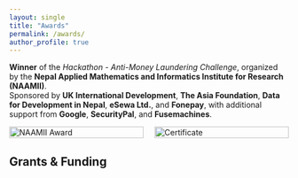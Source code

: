 ```yaml
---
layout: single
title: "Awards"
permalink: /awards/
author_profile: true
---
```


**Winner** of the *Hackathon - Anti-Money Laundering Challenge*, organized by the **Nepal Applied Mathematics and Informatics Institute for Research (NAAMII)**.  
Sponsored by **UK International Development**, **The Asia Foundation**, **Data for Development in Nepal**, **eSewa Ltd.**, and **Fonepay**, with additional support from **Google**, **SecurityPal**, and **Fusemachines**.

<div style="display: flex; justify-content: space-between; align-items: center; gap: 20px;">
  <div style="flex: 1;">
    <img src="{{ site.url }}/images/NAAMII.PNG" alt="NAAMII Award" style="width: 100%; height: auto;">
  </div>
  <div style="flex: 1;">
    <img src="{{ site.url }}/images/Certificate.png" alt="Certificate" style="width: 100%; height: auto;">
  </div>
</div>

## Grants & Funding

